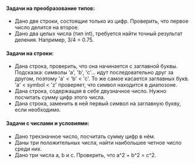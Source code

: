 #### Задачи на преобразование типов:
- Дано две строки, состоящие только из цифр. Проверить, что первое число делится на второе.
- Дано два целых числа (тип int), требуется найти точный результат деления. Например,  3/4 = 0.75.

#### Задачи на строки:
- Дана строка, проверить, что она начинается с заглавной буквы. Подсказка: символы 'a', 'b', 'c'... идут последовательно друг
за другом, поэтому 'a' < 'b' < 'c'. То же самое касается заглавных букв. 'a' < symbol < 'z' проверяет, что символ находится в диапозоне.
- Дана строка, содержащая в себе двузначное число. Нужно посчитать сумму цифр этого числа.
- Дана строка, заменить в ней первый символ на заглавную букву, если необходимо. 

#### Задачи с числами и условиями:
- Дано трехзначное число, посчитать сумму цифр в нём.
- Даны три положительных числа, найти наибольшее четное число среди них.
- Дано три числа a, b и c. Проверить, что a^2 + b^2 = c^2.
